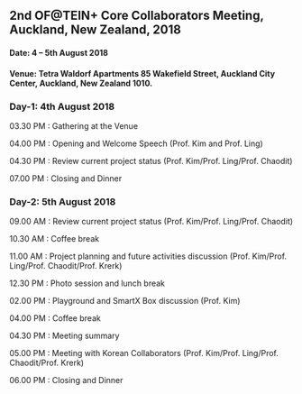 ## 2nd OF@TEIN+ Core Collaborators Meeting, Auckland, New Zealand, 2018

#### Date: 4 – 5th August 2018
#### Venue: Tetra Waldorf Apartments 85 Wakefield Street, Auckland City Center, Auckland, New Zealand 1010.


### Day-1: 4th August 2018
03.30 PM : Gathering at the Venue

04.00 PM : Opening and Welcome Speech (Prof. Kim and Prof. Ling)

04.30 PM : Review current project status (Prof. Kim/Prof. Ling/Prof. Chaodit)

07.00 PM : Closing and Dinner


### Day-2: 5th August 2018
09.00 AM : Review current project status (Prof. Kim/Prof. Ling/Prof. Chaodit)

10.30 AM : Coffee break

11.00 AM : Project planning and future activities discussion (Prof. Kim/Prof. Ling/Prof. Chaodit/Prof. Krerk)

12.30 PM : Photo session and lunch break

02.00 PM : Playground and SmartX Box discussion (Prof. Kim)

04.00 PM : Coffee break

04.30 PM : Meeting summary

05.00 PM : Meeting with Korean Collaborators (Prof. Kim/Prof. Ling/Prof. Chaodit/Prof. Krerk)

06.00 PM : Closing and Dinner

